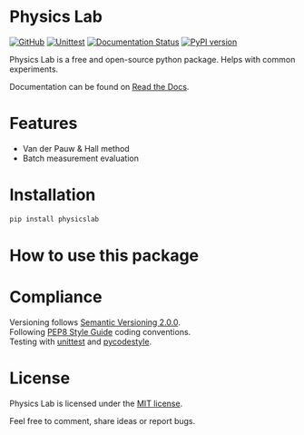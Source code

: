 # Physics Lab

[![GitHub](https://img.shields.io/github/license/martin-brajer/physics-lab)](https://github.com/martin-brajer/physics-lab/blob/main/LICENSE)
[![Unittest](https://github.com/martin-brajer/physics-lab/workflows/Python%20unittest/badge.svg)](https://github.com/martin-brajer/card-assembler/actions)
[![Documentation Status](https://readthedocs.org/projects/physics-lab/badge/?version=latest)](https://physics-lab.readthedocs.io/en/latest/?badge=latest)
[![PyPI version](https://badge.fury.io/py/physicslab.svg)](https://pypi.org/project/physicslab/)

Physics Lab is a free and open-source python package. Helps with common experiments.

Documentation can be found on [Read the Docs](https://physics-lab.readthedocs.io/en/latest/).


# Features

* Van der Pauw & Hall method
* Batch measurement evaluation


# Installation

```bash
pip install physicslab
```


# How to use this package


# Compliance

Versioning follows [Semantic Versioning 2.0.0](https://semver.org/). \
Following [PEP8 Style Guide](https://www.python.org/dev/peps/pep-0008/) coding conventions. \
Testing with [unittest](https://docs.python.org/2.7/library/unittest.html#module-unittest)
and [pycodestyle](https://pypi.org/project/pycodestyle/).


# License

Physics Lab is licensed under the [MIT license](LICENSE).

Feel free to comment, share ideas or report bugs.
